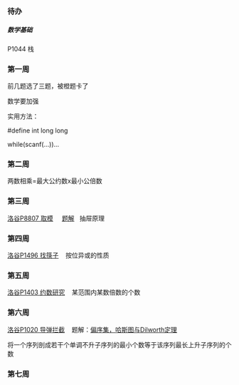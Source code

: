 ### 待办
##### 数学基础
P1044 栈




### 第一周
前几题选了三题，被橙题卡了


数学要加强


实用方法：

#define int long long

while(scanf(...))...


### 第二周
两数相乘=最大公约数x最小公倍数

### 第三周
[洛谷P8807 取模](https://www.luogu.com.cn/problem/P8807)  &nbsp;&nbsp;&nbsp;  [题解](https://www.luogu.com.cn/article/l692ya4j) &nbsp; 抽屉原理

### 第四周
[洛谷P1496 找筷子](https://www.luogu.com.cn/problem/P1469)  &nbsp;&nbsp;  按位异或的性质

### 第五周
[洛谷P1403 约数研究](https://www.luogu.com.cn/problem/P1403)  &nbsp;&nbsp;  某范围内某数倍数的个数

### 第六周
[洛谷P1020 导弹拦截](https://www.luogu.com.cn/problem/P1020)  &nbsp;&nbsp;  题解：[偏序集，哈斯图与Dilworth定理](https://www.luogu.com.cn/article/83nko7c2) 

将一个序列剖成若干个单调不升子序列的最小个数等于该序列最长上升子序列的个数

### 第七周


